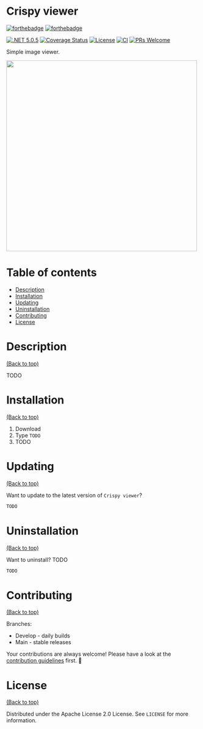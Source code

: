 # Crispy viewer

[![forthebadge](https://forthebadge.com/images/badges/made-with-c-sharp.svg)](http://forthebadge.com)
[![forthebadge](http://forthebadge.com/images/badges/built-with-love.svg)](http://forthebadge.com)

[![.NET 5.0.5](https://img.shields.io/badge/.NET-5.0.5-informational.svg)](https://devblogs.microsoft.com/dotnet/net-april-2021-updates/)
[![Coverage Status](https://coveralls.io/repos/github/FOF-OGs/crispy-viewer/badge.svg?branch=)](https://coveralls.io/github/FOF-OGs/crispy-viewer)
[![License](https://img.shields.io/badge/License-Apache%202.0-blue.svg)](https://opensource.org/licenses/Apache-2.0)
[![CI](https://github.com/FOF-OGs/crispy-viewer/actions/workflows/ci-main.yml/badge.svg)](https://github.com/FOF-OGs/crispy-viewer/actions/workflows/ci-main.yml)
[![PRs Welcome](https://img.shields.io/badge/PRs-welcome-brightgreen.svg?style=shields)](http://makeapullrequest.com)

Simple image viewer.

<img src="https://i.imgur.com/LUwcNsj.png" width="500px" height="auto"></img>

# Table of contents

- [Description](#description)
- [Installation](#installation)
- [Updating](#updating)
- [Uninstallation](#uninstallation)
- [Contributing](#contributing)
- [License](#license)

# Description

[(Back to top)](#table-of-contents)

TODO

# Installation

[(Back to top)](#table-of-contents)

1. Download
2. Type `TODO`
3. TODO

# Updating

[(Back to top)](#table-of-contents)

Want to update to the latest version of `Crispy viewer`?

```sh
TODO
```

# Uninstallation

[(Back to top)](#table-of-contents)

Want to uninstall? TODO

```sh
TODO
```

# Contributing

[(Back to top)](#table-of-contents)

Branches:
- Develop - daily builds
- Main - stable releases

Your contributions are always welcome! Please have a look at the [contribution guidelines](CONTRIBUTING.md) first. :tada:

# License

[(Back to top)](#table-of-contents)

Distributed under the Apache License 2.0 License. See `LICENSE` for more information. 

